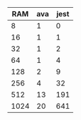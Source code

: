 | RAM  | ava | jest |
| ---- | --- | ---- |
| 8    | 1   | 0    |
| 16   | 1   | 1    |
| 32   | 1   | 2    |
| 64   | 1   | 4    |
| 128  | 2   | 9    |
| 256  | 4   | 32   |
| 512  | 13  | 191  |
| 1024 | 20  | 641  |
